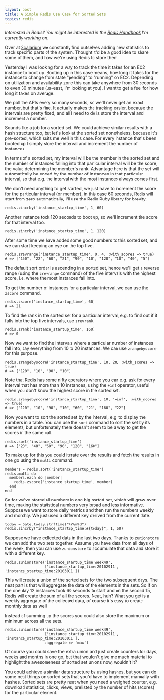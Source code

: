 ```yaml
---
layout: post
title: A Simple Redis Use Case for Sorted Sets
topics: redis
---
```

*Interested in Redis? You might be interested in the [Redis
Handbook](http://redishandbook.com) I'm currently working on.*

Over at [Scalarium](http://scalarium.com) we constantly find outselves adding new statistics to track specific parts of
the system. Thought it'd be a good idea to share some of them, and how we're using Redis to store them.

Yesterday I was looking for a way to track the time it takes for an EC2 instance to boot up. Booting up in this case
means, how long it takes for the instance to change from state "pending" to "running" on EC2. Depending on utilization
and availability zone this can take anywhere from 30 seconds to even 30 minutes (us-east, I'm looking at you). I want to
get a feel for how long it takes on average.

We poll the APIs every so many seconds, so we'll never get an exact number, but that's fine. It actually makes the
tracking easier, because the intervals are pretty fixed, and all I need to do is store the interval and increment a
number.

Sounds like a job for a sorted set. We could achieve similar results with a hash structure too, but let's look at the
sorted set nonetheless, because it's pre-sorted, which suits me well in this case. For every instance that's been booted
up I simply store the interval and increment the number of instances.

In terms of a sorted set, my interval will be the member in the sorted set and the number of instances falling into that
particular interval will be the score, the value determining the member's rank. Advantage here is that the set will
automatically be sorted by the number of instances in that particular interval, so that e.g. the interval with the most
instances always comes first.

We don't need anything to get started, we just have to increment the score for the particular interval (or member), in
this case 60 seconds, Redis will start from zero automatically, I'll use the Redis Ruby library for brevity.

    redis.zincrby('instance_startup_time', 1, 60)

Another instance took 120 seconds to boot up, so we'll increment the score for that interval too.

    redis.zincrby('instance_startup_time', 1, 120)

After some time we have added some good numbers to this sorted set, and we can start keeping an eye on the top five.

    redis.zrevrange('instance_startup_time', 0, 4, :with_scores => true)
    # => ["160", "22", "60", "21", "90", "10", "120", "10", "40", "5"]

The default sort order is ascending in a sorted set, hence we'll get a reverse range (using the `zrevrange` command) of
the five intervals with the highest score, i.e. where the most instances fall into.

To get the number of instances for a particular interval, we can use the `zscore` command.

    redis.zscore('instance_startup_time', 60)
    # => 21

To find the rank in the sorted set for a particular interval, e.g. to find out if it falls into the top five intervals,
use `zrevrank`.

    redis.zrank('instance_startup_time', 160)
    # => 0

Now we want to find the intervals where a particular number of instances fall into, say everything from 10 to 20
instances. We can use `zrangebyscore` for this purpose.

    redis.zrangebyscore('instance_startup_time', 10, 20, :with_scores => true)
    # => ["120", "10", "90", "10"] 

Note that Redis has some nifty operators where you can e.g. ask for every interval that has more than 10 instances,
using the `+inf` operator, useful when you don't know the highest score in the sorted set.

    redis.zrangebyscore('instance_startup_time', 10, '+inf', :with_scores => true)
    # => ["120", "10", "90", "10", "60", "21", "160", "22"]

Now you want to sort the sorted set by the interval, e.g. to display the numbers in a table. You can use the `sort`
command to sort the set by its elements, but unfortunately there doesn't seem to be a way to get the scores in the same
call.

    redis.sort('instance_startup_time')
    # => ["20", "40", "60", "90", "120", "160"]

To make up for this you could iterate over the results and fetch the results in one go using the `multi` command.

    members = redis.sort('instance_startup_time')
    redis.multi do
      members.each do |member|
        redis.zscore('instance_startup_time', member)
      end
    end

So far we've stored all numbers in one big sorted set, which will grow over time, making the statistical numbers very
broad and less informative. Suppose we want to store daily metrics and then run the numbers weekly and monthly. We just
used a different key derived from the current date.

    today = Date.today.strftime("%Y%m%d")
    redis.zincrby("instance_startup_time:#{today}", 1, 60)

Suppose we have collected data in the last two days. Thanks to `zunionstore` we can add the two sets together. Assume
you have data from all days of the week, then you can use `zunionstore` to accumulate that data and store it with a
different key.

    redis.zunionstore('instance_startup_time:week49',
                      ['instance_startup_time:20102911', 'instance_startup_time:20103011'])

This will create a union of the sorted sets for the two subsequent days. The neat part is that will aggregate the data
of the elements in the sets. So if on the one day 12 instances took 60 seconds to start and on the second 15, Redis will
create the sum of all the scores. Neat, huh? What you get is a weekly aggregate of the collected data, of course it's
easy to create monthly data as well.

Instead of summing up the scores you could also store the maximum or minimum across all the sets.

    redis.zunionstore('instance_startup_time:week49',
                      ['instance_startup_time:20102911', 'instance_startup_time:20103011'],
                      :aggregate => 'max')

Of course you could save the extra union and just create counters for days, weeks and months in one go, but that
wouldn't give me much material to highlight the awesomeness of sorted set unions now, wouldn't it?
    
You could achieve a similar data structure by using hashes, but you can do some neat things on sorted sets that you'd
have to implement manually with hashes. Sorted sets are pretty neat when you need a weighed counter, e.g. download
statistics, clicks, views, prelisted by the number of hits (scores) for the particular element.
